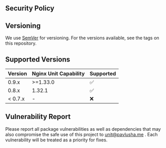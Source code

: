 ## Security Policy

## Versioning

We use [SemVer](https://semver.org/) for versioning. For the versions available, see the tags on this repository.

## Supported Versions

| Version | Nginx Unit Capability | Supported          |
|---------|:----------------------|--------------------|
| 0.9.x   | >=1.33.0              | :white_check_mark: |
| 0.8.x   | 1.32.1                | :white_check_mark: |
| < 0.7.x | -                     | :x:                |

## Vulnerability Report

Please report all package vulnerabilities as well as dependencies that may also compromise the safe use of this project
to unit@pavlusha.me . Each vulnerability will be treated as a priority for fixes.
